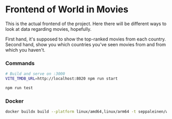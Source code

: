 # Frontend of World in Movies

This is the actual frontend of the project.
Here there will be different ways to look at data regarding movies, hopefully.

First hand, it's supposed to show the top-ranked movies from each country.
Second hand, show you which countries you've seen movies from and from which you haven't.


### Commands

```bash
# Build and serve on :3000
VITE_TMDB_URL=http://localhost:8020 npm run start

npm run test

```

### Docker
```bash
docker buildx build --platform linux/amd64,linux/arm64 -t seppaleinen/worldinmovies_webapp:latest .
```
